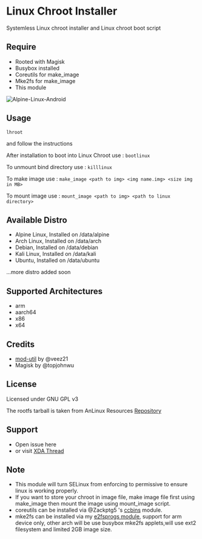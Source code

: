 # Linux Chroot Installer

Systemless Linux chroot installer and Linux chroot boot script

## Require
- Rooted with Magisk
- Busybox installed
- Coreutils for make_image
- Mke2fs for make_image
- This module

![Alpine-Linux-Android](https://i.ibb.co/HPpBCGn/alpine-linux.jpg)

## Usage
``
lhroot
``

and follow the instructions

After installation to boot into Linux Chroot use :
``
bootlinux
``

To unmount bind directory use :
``
killlinux
``

To make image use :
``
make_image <path to img> <img name.img> <size img in MB>
``

To mount image use : 
``
mount_image <path to img> <path to linux directory>
``

## Available Distro
- Alpine Linux, Installed on /data/alpine
- Arch Linux, Installed on /data/arch
- Debian, Installed on /data/debian
- Kali Linux, Installed on /data/kali
- Ubuntu, Installed on /data/ubuntu

...more distro added soon

## Supported Architectures
- arm
- aarch64
- x86
- x64

## Credits
- [mod-util](https://github.com/veez21/mod-util) by @veez21
- Magisk by @topjohnwu

## License
Licensed under GNU GPL v3

The rootfs tarball is taken from AnLinux Resources [Repository](https://github.com/EXALAB/Anlinux-Resources)

## Support
- Open issue here
- or visit [XDA Thread](https://forum.xda-developers.com/showthread.php?t=4142803)

## Note
- This module will turn SELinux from enforcing to permissive to ensure linux is working properly.
- If you want to store your chroot in image file, make image file first using make_image then mount the image using mount_image script.
- coreutils can be installed via @Zackptg5 's [ccbins](https://github.com/Magisk-Modules-Repo/ccbins) module.
- mke2fs can be installed via my [e2fsprogs module](https://github.com/FerryAr/e2fsprogs-arm), support for arm device only, other arch will be use busybox mke2fs applets,will use ext2 filesystem and limited 2GB image size.
